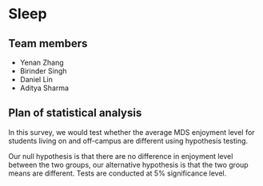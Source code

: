 # Sleep

## Team members

- Yenan Zhang
- Birinder Singh
- Daniel Lin
- Aditya Sharma


## Plan of statistical analysis

In this survey, we would test whether the average MDS enjoyment level for students living on and off-campus are different using hypothesis testing.

Our null hypothesis is that there are no difference in enjoyment level between the two groups, our alternative hypothesis is that the two
group means are different. Tests are conducted at 5% significance level.



